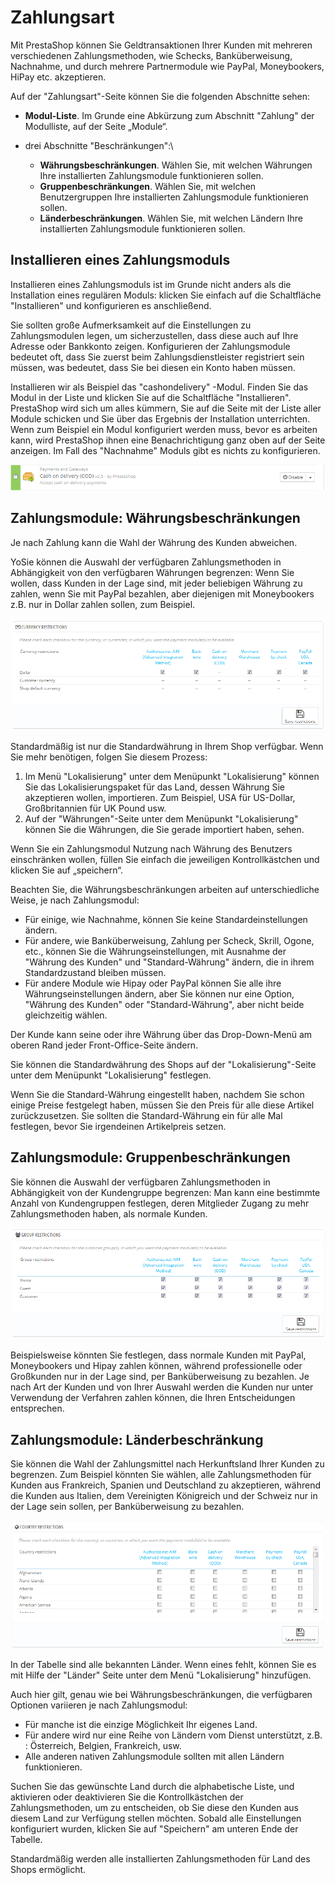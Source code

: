 # Zahlungsart

Mit PrestaShop können Sie Geldtransaktionen Ihrer Kunden mit mehreren verschiedenen Zahlungsmethoden, wie Schecks, Banküberweisung, Nachnahme, und durch mehrere Partnermodule wie PayPal, Moneybookers, HiPay etc. akzeptieren.

Auf der "Zahlungsart"-Seite können Sie die folgenden Abschnitte sehen:

* **Modul-Liste**. Im Grunde eine Abkürzung zum Abschnitt "Zahlung" der Modulliste, auf der Seite „Module“.&#x20;
* drei Abschnitte "Beschränkungen":\

  * **Währungsbeschränkungen**. Wählen Sie, mit welchen Währungen Ihre installierten Zahlungsmodule funktionieren sollen.
  * **Gruppenbeschränkungen**. Wählen Sie, mit welchen Benutzergruppen Ihre installierten Zahlungsmodule funktionieren sollen.
  * **Länderbeschränkungen**. Wählen Sie, mit welchen Ländern Ihre installierten Zahlungsmodule funktionieren sollen.

## Installieren eines Zahlungsmoduls <a href="#zahlungsart-installiereneineszahlungsmoduls" id="zahlungsart-installiereneineszahlungsmoduls"></a>

Installieren eines Zahlungsmoduls ist im Grunde nicht anders als die Installation eines regulären Moduls: klicken Sie einfach auf die Schaltfläche "Installieren" und konfigurieren es anschließend.

Sie sollten große Aufmerksamkeit auf die Einstellungen zu Zahlungsmodulen legen, um sicherzustellen, dass diese auch auf Ihre Adresse oder Bankkonto zeigen. Konfigurieren der Zahlungsmodule bedeutet oft, dass Sie zuerst beim Zahlungsdienstleister registriert sein müssen, was bedeutet, dass Sie bei diesen ein Konto haben müssen.

Installieren wir als Beispiel das "cashondelivery" -Modul. Finden Sie das Modul in der Liste und klicken Sie auf die Schaltfläche "Installieren". PrestaShop wird sich um alles kümmern, Sie auf die Seite mit der Liste aller Module schicken und Sie über das Ergebnis der Installation unterrichten. Wenn zum Beispiel ein Modul konfiguriert werden muss, bevor es arbeiten kann, wird PrestaShop ihnen eine Benachrichtigung ganz oben auf der Seite anzeigen. Im Fall des "Nachnahme" Moduls gibt es nichts zu konfigurieren.

![](../../../.gitbook/assets/23789661.png)

## Zahlungsmodule: Währungsbeschränkungen <a href="#zahlungsart-zahlungsmodule-waehrungsbeschraenkungen" id="zahlungsart-zahlungsmodule-waehrungsbeschraenkungen"></a>

Je nach Zahlung kann die Wahl der Währung des Kunden abweichen.

YoSie können die Auswahl der verfügbaren Zahlungsmethoden in Abhängigkeit von den verfügbaren Währungen begrenzen: Wenn Sie wollen, dass Kunden in der Lage sind, mit jeder beliebigen Währung zu zahlen, wenn Sie mit PayPal bezahlen, aber diejenigen mit Moneybookers z.B. nur in Dollar zahlen sollen, zum Beispiel.

![](../../../.gitbook/assets/23789664.png)

Standardmäßig ist nur die Standardwährung in Ihrem Shop verfügbar. Wenn Sie mehr benötigen, folgen Sie diesem Prozess:

1. Im Menü "Lokalisierung" unter dem Menüpunkt "Lokalisierung" können Sie das Lokalisierungspaket für das Land, dessen Währung Sie akzeptieren wollen, importieren. Zum Beispiel, USA für US-Dollar, Großbritannien für UK Pound usw.
2. Auf der "Währungen"-Seite unter dem Menüpunkt "Lokalisierung" können Sie die Währungen, die Sie gerade importiert haben, sehen.

Wenn Sie ein Zahlungsmodul Nutzung nach Währung des Benutzers einschränken wollen, füllen Sie einfach die jeweiligen Kontrollkästchen und klicken Sie auf „speichern“.

Beachten Sie, die Währungsbeschränkungen arbeiten auf unterschiedliche Weise, je nach Zahlungsmodul:

* Für einige, wie Nachnahme, können Sie keine Standardeinstellungen ändern.
* Für andere, wie Banküberweisung, Zahlung per Scheck, Skrill, Ogone, etc., können Sie die Währungseinstellungen, mit Ausnahme der "Währung des Kunden" und "Standard-Währung" ändern, die in ihrem Standardzustand bleiben müssen.
* Für andere Module wie Hipay oder PayPal können Sie alle ihre Währungseinstellungen ändern, aber Sie können nur eine Option, "Währung des Kunden" oder "Standard-Währung", aber nicht beide gleichzeitig wählen.

Der Kunde kann seine oder ihre Währung über das Drop-Down-Menü am oberen Rand jeder Front-Office-Seite ändern.

Sie können die Standardwährung des Shops auf der "Lokalisierung"-Seite unter dem Menüpunkt "Lokalisierung" festlegen.

Wenn Sie die Standard-Währung eingestellt haben, nachdem Sie schon einige Preise festgelegt haben, müssen Sie den Preis für alle diese Artikel zurückzusetzen. Sie sollten die Standard-Währung ein für alle Mal festlegen, bevor Sie irgendeinen Artikelpreis setzen.

## Zahlungsmodule: Gruppenbeschränkungen <a href="#zahlungsart-zahlungsmodule-gruppenbeschraenkungen" id="zahlungsart-zahlungsmodule-gruppenbeschraenkungen"></a>

Sie können die Auswahl der verfügbaren Zahlungsmethoden in Abhängigkeit von der Kundengruppe begrenzen: Man kann eine bestimmte Anzahl von Kundengruppen festlegen, deren Mitglieder Zugang zu mehr Zahlungsmethoden haben, als normale Kunden.

![](../../../.gitbook/assets/23789666.png)

Beispielsweise könnten Sie festlegen, dass normale Kunden mit PayPal, Moneybookers und Hipay zahlen können, während professionelle oder Großkunden nur in der Lage sind, per Banküberweisung zu bezahlen. Je nach Art der Kunden und von Ihrer Auswahl werden die Kunden nur unter Verwendung der Verfahren zahlen können, die Ihren Entscheidungen entsprechen.

## Zahlungsmodule: Länderbeschränkung <a href="#zahlungsart-zahlungsmodule-laenderbeschraenkung" id="zahlungsart-zahlungsmodule-laenderbeschraenkung"></a>

Sie können die Wahl der Zahlungsmittel nach Herkunftsland Ihrer Kunden zu begrenzen. Zum Beispiel könnten Sie wählen, alle Zahlungsmethoden für Kunden aus Frankreich, Spanien und Deutschland zu akzeptieren, während die Kunden aus Italien, dem Vereinigten Königreich und der Schweiz nur in der Lage sein sollen, per Banküberweisung zu bezahlen.

![](../../../.gitbook/assets/23789668.png)

In der Tabelle sind alle bekannten Länder. Wenn eines fehlt, können Sie es mit Hilfe der "Länder" Seite unter dem Menü "Lokalisierung" hinzufügen.

Auch hier gilt, genau wie bei Währungsbeschränkungen, die verfügbaren Optionen variieren je nach Zahlungsmodul:

* Für manche ist die einzige Möglichkeit Ihr eigenes Land.
* Für andere wird nur eine Reihe von Ländern vom Dienst unterstützt, z.B. : Österreich, Belgien, Frankreich, usw.
* Alle anderen nativen Zahlungsmodule sollten mit allen Ländern funktionieren.

Suchen Sie das gewünschte Land durch die alphabetische Liste, und aktivieren oder deaktivieren Sie die Kontrollkästchen der Zahlungsmethoden, um zu entscheiden, ob Sie diese den Kunden aus diesem Land zur Verfügung stellen möchten. Sobald alle Einstellungen konfiguriert wurden, klicken Sie auf "Speichern" am unteren Ende der Tabelle.

Standardmäßig werden alle installierten Zahlungsmethoden für Land des Shops ermöglicht.
